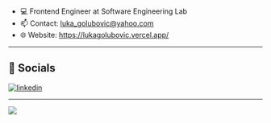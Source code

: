 - 💻 Frontend Engineer at Software Engineering Lab
- 📫 Contact: luka_golubovic@yahoo.com
- 🌐 Website: https://lukagolubovic.vercel.app/

---

## 🔗 Socials

[![linkedin](https://img.shields.io/badge/linkedin-0A66C2?style=for-the-badge&logo=linkedin&logoColor=white)](https://www.linkedin.com/in/lukagolubovic/)

---

![](https://komarev.com/ghpvc/?username=golubovicluka)

